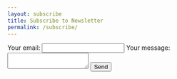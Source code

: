 ```yaml
---
layout: subscribe
title: Subscribe to Newsletter
permalink: /subscribe/
---
```

<!-- modify this form HTML and place wherever you want your form -->
<form
  action="https://formspree.io/f/xqkvandb"
  method="POST"
>
  <label>
    Your email:
    <input type="email" name="email">
  </label>
  <label>
    Your message:
    <textarea name="message"></textarea>
  </label>
  <!-- your other form fields go here -->
  <button type="submit">Send</button>
</form>